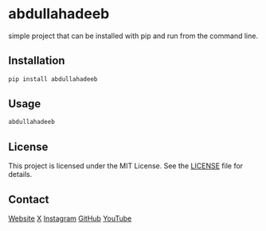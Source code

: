 # abdullahadeeb

 simple project that can be installed with pip and run from the command line. 

## Installation

```bash
pip install abdullahadeeb
```

## Usage

```bash
abdullahadeeb
```

## License

This project is licensed under the MIT License. See the [LICENSE](LICENSE) file for details.

## Contact

[Website](https://www.abdullahadeeb.xyz)
[X](https://x.com/abdullahadeebx)
[Instagram](https://www.instagram.com/abdullahadeebx)
[GitHub](https://github.com/abdullahadeebx)
[YouTube](https://www.youtube.com/@abdullahadeebx)
